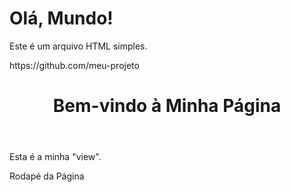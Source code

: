 <!DOCTYPE html>
<html lang="en">
<head>
    <meta charset="UTF-8">
    <meta name="viewport" content="width=device-width, initial-scale=1.0">
    <title>Meu Primeiro HTML</title>
</head>
<body>
    <h1>Olá, Mundo!</h1>
    <p>Este é um arquivo HTML simples.</p>
</body>
</html>
https://github.com/meu-projeto
<!-- view.html -->

<!DOCTYPE html>
<html lang="en">
<head>
    <meta charset="UTF-8">
    <meta name="viewport" content="width=device-width, initial-scale=1.0">
    <title>Minha Página</title>
</head>
<body>
    <header>
        <h1>Bem-vindo à Minha Página</h1>
    </header>
    <section>
        <p>Esta é a minha "view".</p>
    </section>
    <footer>
        <p>Rodapé da Página</p>
    </footer>
</body>
</html>


